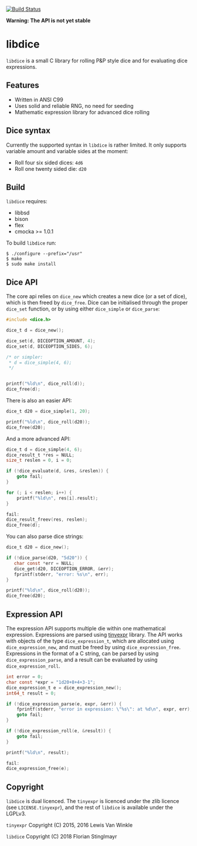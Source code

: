 [![Build Status](https://travis-ci.org/n0la/libdice.svg?branch=master)](https://travis-ci.org/n0la/libdice)

**Warning: The API is not yet stable**

# libdice

``libdice`` is a small C library for rolling P&P style dice and for
evaluating dice expressions.

## Features

* Written in ANSI C99
* Uses solid and reliable RNG, no need for seeding
* Mathematic expression library for advanced dice rolling

## Dice syntax

Currently the supported syntax in ``libdice`` is rather limited. It only
supports variable amount and variable sides at the moment:

* Roll four six sided dices: ``4d6``
* Roll one twenty sided die: ``d20``

## Build

``libdice`` requires:

* libbsd
* bison
* flex
* cmocka >= 1.0.1

To build ``libdice`` run:

```shell
$ ./configure --prefix="/usr"
$ make
$ sudo make install
```

## Dice API

The core api relies on ``dice_new`` which creates a new dice (or a set of dice),
which is then freed by ``dice_free``. Dice can be initialised through the proper
``dice_set`` function, or by using either ``dice_simple`` or ``dice_parse``:

```C
#include <dice.h>

dice_t d = dice_new();

dice_set(d, DICEOPTION_AMOUNT, 4);
dice_set(d, DICEOPTION_SIDES, 6);

/* or simpler:
 * d = dice_simple(4, 6);
 */


printf("%ld\n", dice_roll(d));
dice_free(d);
```

There is also an easier API:

```C
dice_t d20 = dice_simple(1, 20);

printf("%ld\n", dice_roll(d20));
dice_free(d20);
```

And a more advanced API:

```C
dice_t d = dice_simple(4, 6);
dice_result_t *res = NULL;
size_t reslen = 0, i = 0;

if (!dice_evaluate(d, &res, &reslen)) {
    goto fail;
}

for (; i < reslen; i++) {
    printf("%ld\n", res[i].result);
}

fail:
dice_result_freev(res, reslen);
dice_free(d);
```

You can also parse dice strings:

```C
dice_t d20 = dice_new();

if (!dice_parse(d20, "5d20")) {
   char const *err = NULL;
   dice_get(d20, DICEOPTION_ERROR, &err);
   fprintf(stderr, "error: %s\n", err);
}

printf("%ld\n", dice_roll(d20));
dice_free(d20);
```

## Expression API

The expression API supports multiple die within one mathematical expression.
Expressions are parsed using [tinyexpr](https://github.com/codeplea/tinyexpr)
library. The API works with objects of the type ``dice_expression_t``, which
are allocated using ``dice_expression_new``, and must be freed by using
``dice_expression_free``. Expressions in the format of a C string, can be
parsed by using ``dice_expression_parse``, and a result can be evaluated
by using ``dice_expression_roll``.

```C
int error = 0;
char const *expr = "1d20+8+4+3-1";
dice_expression_t e = dice_expression_new();
int64_t result = 0;

if (!dice_expression_parse(e, expr, &err)) {
    fprintf(stderr, "error in expression: \"%s\": at %d\n", expr, err);
    goto fail;
}

if (!dice_expression_roll(e, &result)) {
    goto fail;
}

printf("%ld\n", result);

fail:
dice_expression_free(e);
```

## Copyright

``libdice`` is dual licenced. The ``tinyexpr`` is licenced under the zlib
licence (see ``LICENSE.tinyexpr``), and the rest of ``libdice`` is available
under the LGPLv3.

``tinyexpr`` Copyright (C) 2015, 2016 Lewis Van Winkle

``libdice`` Copyright (C) 2018 Florian Stinglmayr
